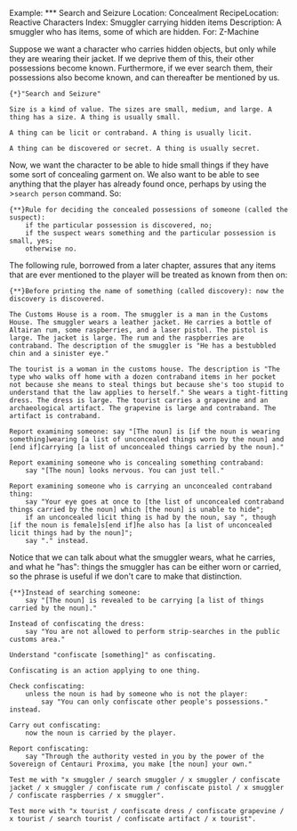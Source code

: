 Example: *** Search and Seizure
Location: Concealment
RecipeLocation: Reactive Characters
Index: Smuggler carrying hidden items
Description: A smuggler who has items, some of which are hidden.
For: Z-Machine

  
Suppose we want a character who carries hidden objects, but only while they are wearing their jacket. If we deprive them of this, their other possessions become known. Furthermore, if we ever search them, their possessions also become known, and can thereafter be mentioned by us.

  

``` inform7
{*}"Search and Seizure"

Size is a kind of value. The sizes are small, medium, and large. A thing has a size. A thing is usually small.

A thing can be licit or contraband. A thing is usually licit.

A thing can be discovered or secret. A thing is usually secret.
```

  
Now, we want the character to be able to hide small things if they have some sort of concealing garment on. We also want to be able to see anything that the player has already found once, perhaps by using the >``search person`` command. So:

  

``` inform7
{**}Rule for deciding the concealed possessions of someone (called the suspect):
	if the particular possession is discovered, no;
	if the suspect wears something and the particular possession is small, yes;
	otherwise no.
```

  
The following rule, borrowed from a later chapter, assures that any items that are ever mentioned to the player will be treated as known from then on:

  

``` inform7
{**}Before printing the name of something (called discovery): now the discovery is discovered.

The Customs House is a room. The smuggler is a man in the Customs House. The smuggler wears a leather jacket. He carries a bottle of Altairan rum, some raspberries, and a laser pistol. The pistol is large. The jacket is large. The rum and the raspberries are contraband. The description of the smuggler is "He has a bestubbled chin and a sinister eye."

The tourist is a woman in the customs house. The description is "The type who walks off home with a dozen contraband items in her pocket not because she means to steal things but because she's too stupid to understand that the law applies to herself." She wears a tight-fitting dress. The dress is large. The tourist carries a grapevine and an archaeological artifact. The grapevine is large and contraband. The artifact is contraband.

Report examining someone: say "[The noun] is [if the noun is wearing something]wearing [a list of unconcealed things worn by the noun] and [end if]carrying [a list of unconcealed things carried by the noun]."

Report examining someone who is concealing something contraband:
	say "[The noun] looks nervous. You can just tell."

Report examining someone who is carrying an unconcealed contraband thing:
	say "Your eye goes at once to [the list of unconcealed contraband things carried by the noun] which [the noun] is unable to hide";
	if an unconcealed licit thing is had by the noun, say ", though [if the noun is female]s[end if]he also has [a list of unconcealed licit things had by the noun]";
	say "." instead.
```

  
Notice that we can talk about what the smuggler wears, what he carries, and what he "has": things the smuggler has can be either worn or carried, so the phrase is useful if we don't care to make that distinction.

  

``` inform7
{**}Instead of searching someone:
	say "[The noun] is revealed to be carrying [a list of things carried by the noun]."

Instead of confiscating the dress:
	say "You are not allowed to perform strip-searches in the public customs area."

Understand "confiscate [something]" as confiscating.

Confiscating is an action applying to one thing.

Check confiscating:
	unless the noun is had by someone who is not the player:
		say "You can only confiscate other people's possessions." instead.

Carry out confiscating:
	now the noun is carried by the player.

Report confiscating:
	say "Through the authority vested in you by the power of the Sovereign of Centauri Proxima, you make [the noun] your own."

Test me with "x smuggler / search smuggler / x smuggler / confiscate jacket / x smuggler / confiscate rum / confiscate pistol / x smuggler / confiscate raspberries / x smuggler".

Test more with "x tourist / confiscate dress / confiscate grapevine / x tourist / search tourist / confiscate artifact / x tourist".
```

